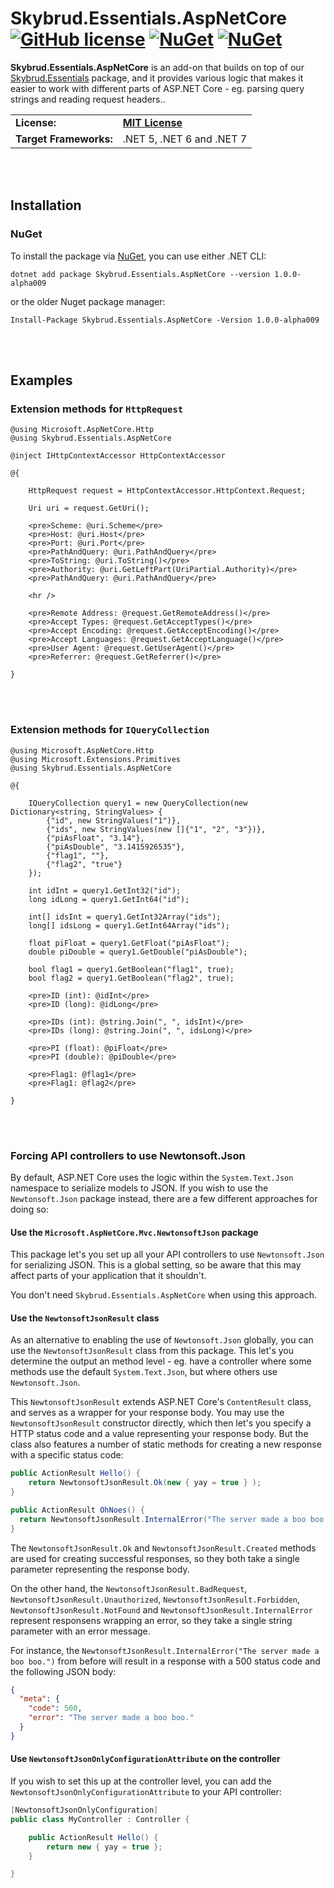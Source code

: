 # Skybrud.Essentials.AspNetCore [![GitHub license](https://img.shields.io/badge/license-MIT-blue.svg)](LICENSE.md) [![NuGet](https://img.shields.io/nuget/vpre/Skybrud.Essentials.AspNetCore.svg)](https://www.nuget.org/packages/Skybrud.Essentials.AspNetCore) [![NuGet](https://img.shields.io/nuget/dt/Skybrud.Essentials.AspNetCore.svg)](https://www.nuget.org/packages/Skybrud.Essentials.AspNetCore)

**Skybrud.Essentials.AspNetCore** is an add-on that builds on top of our [Skybrud.Essentials](https://github.com/skybrud/Skybrud.Essentials) package, and it provides various logic that makes it easier to work with different parts of ASP.NET Core - eg. parsing query strings and reading request headers..

<table>
  <tr>
    <td><strong>License:</strong></td>
    <td><a href="./LICENSE.md"><strong>MIT License</strong></a></td>
  </tr>
  <tr>
    <td><strong>Target Frameworks:</strong></td>
    <td>.NET 5, .NET 6 and .NET 7</td>
  </tr>
</table>

<br /><br />

## Installation

### NuGet

To install the package via [NuGet](https://www.nuget.org/packages/Skybrud.Essentials.AspNetCore), you can use either .NET CLI:

```
dotnet add package Skybrud.Essentials.AspNetCore --version 1.0.0-alpha009
```

or the older Nuget package manager:

```
Install-Package Skybrud.Essentials.AspNetCore -Version 1.0.0-alpha009
```

<br /><br />

## Examples

### Extension methods for `HttpRequest`

```cshtml
@using Microsoft.AspNetCore.Http
@using Skybrud.Essentials.AspNetCore

@inject IHttpContextAccessor HttpContextAccessor

@{

    HttpRequest request = HttpContextAccessor.HttpContext.Request;

    Uri uri = request.GetUri();
    
    <pre>Scheme: @uri.Scheme</pre>
    <pre>Host: @uri.Host</pre>
    <pre>Port: @uri.Port</pre>
    <pre>PathAndQuery: @uri.PathAndQuery</pre>
    <pre>ToString: @uri.ToString()</pre>
    <pre>Authority: @uri.GetLeftPart(UriPartial.Authority)</pre>
    <pre>PathAndQuery: @uri.PathAndQuery</pre>

    <hr />

    <pre>Remote Address: @request.GetRemoteAddress()</pre>
    <pre>Accept Types: @request.GetAcceptTypes()</pre>
    <pre>Accept Encoding: @request.GetAcceptEncoding()</pre>
    <pre>Accept Languages: @request.GetAcceptLanguage()</pre>
    <pre>User Agent: @request.GetUserAgent()</pre>
    <pre>Referrer: @request.GetReferrer()</pre>

}
```

<br /><br />

### Extension methods for `IQueryCollection`

```cshtml
@using Microsoft.AspNetCore.Http
@using Microsoft.Extensions.Primitives
@using Skybrud.Essentials.AspNetCore

@{

    IQueryCollection query1 = new QueryCollection(new Dictionary<string, StringValues> {
        {"id", new StringValues("1")},
        {"ids", new StringValues(new []{"1", "2", "3"})},
        {"piAsFloat", "3.14"},
        {"piAsDouble", "3.1415926535"},
        {"flag1", ""},
        {"flag2", "true"}
    });
    
    int idInt = query1.GetInt32("id");
    long idLong = query1.GetInt64("id");
    
    int[] idsInt = query1.GetInt32Array("ids");
    long[] idsLong = query1.GetInt64Array("ids");

    float piFloat = query1.GetFloat("piAsFloat");
    double piDouble = query1.GetDouble("piAsDouble");
    
    bool flag1 = query1.GetBoolean("flag1", true);
    bool flag2 = query1.GetBoolean("flag2", true);
    
    <pre>ID (int): @idInt</pre>
    <pre>ID (long): @idLong</pre>
    
    <pre>IDs (int): @string.Join(", ", idsInt)</pre>
    <pre>IDs (long): @string.Join(", ", idsLong)</pre>

    <pre>PI (float): @piFloat</pre>
    <pre>PI (double): @piDouble</pre>
    
    <pre>Flag1: @flag1</pre>
    <pre>Flag1: @flag2</pre>

}
```

<br /><br />

### Forcing API controllers to use Newtonsoft.Json

By default, ASP.NET Core uses the logic within the `System.Text.Json` namespace to serialize models to JSON. If you wish to use the `Newtonsoft.Json` package instead, there are a few different approaches for doing so:

#### Use the `Microsoft.AspNetCore.Mvc.NewtonsoftJson` package

This package let's you set up all your API controllers to use `Newtonsoft.Json` for serializing JSON. This is a global setting, so be aware that this may affect parts of your application that it shouldn't.

You don't need `Skybrud.Essentials.AspNetCore` when using this approach.


#### Use the `NewtonsoftJsonResult` class

As an alternative to enabling the use of `Newtonsoft.Json` globally, you can use the `NewtonsoftJsonResult` class from this package. This let's you determine the output an method level - eg. have a controller where some methods use the default `System.Text.Json`, but where others use `Newtonsoft.Json`.

This `NewtonsoftJsonResult` extends ASP.NET Core's `ContentResult` class, and serves as a wrapper for your response body. You may use the `NewtonsoftJsonResult` constructor directly, which then let's you specify a HTTP status code and a value representing your response body. But the class also features a number of static methods for creating a new response with a specific status code:
 
```csharp
public ActionResult Hello() {
    return NewtonsoftJsonResult.Ok(new { yay = true } );
}
```

```csharp
public ActionResult OhNoes() {
  return NewtonsoftJsonResult.InternalError("The server made a boo boo.");
}
```

The `NewtonsoftJsonResult.Ok` and `NewtonsoftJsonResult.Created` methods are used for creating successful responses, so they both take a single parameter representing the response body.

On the other hand, the `NewtonsoftJsonResult.BadRequest`, `NewtonsoftJsonResult.Unauthorized`, `NewtonsoftJsonResult.Forbidden`, `NewtonsoftJsonResult.NotFound` and `NewtonsoftJsonResult.InternalError` represent responsens wrapping an error, so they take a single string parameter with an error message.

For instance, the `NewtonsoftJsonResult.InternalError("The server made a boo boo.")` from before will result in a response with a 500 status code and the following JSON body:

```json
{
  "meta": {
    "code": 500,
    "error": "The server made a boo boo."
  }
}
```

#### Use `NewtonsoftJsonOnlyConfigurationAttribute` on the controller

If you wish to set this up at the controller level, you can add the `NewtonsoftJsonOnlyConfigurationAttribute` to your API controller:

```csharp
[NewtonsoftJsonOnlyConfiguration]
public class MyController : Controller {

    public ActionResult Hello() {
        return new { yay = true };
    }

}
```
